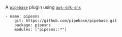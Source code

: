 A [`pipebase`] plugin using [`aws-sdk-sns`] 
```
- name: pipesns
    git: https://github.com/pipebase/pipebase.git
    package: pipesns
    modules: ["pipesns::*"]
```
[`pipebase`]: https://github.com/pipebase/pipebase
[`aws-sdk-sns`]: https://github.com/awslabs/aws-sdk-rust/tree/main/sdk/sns
